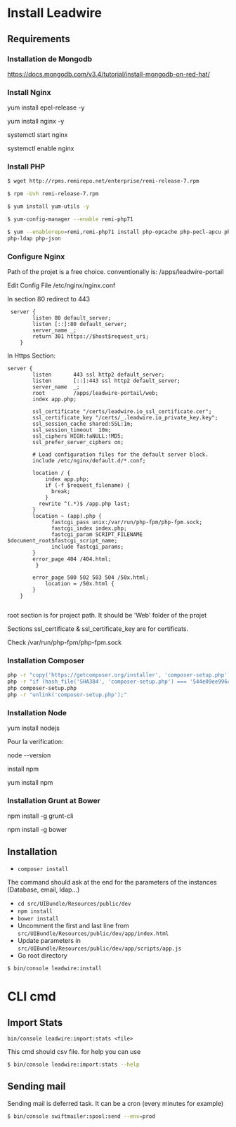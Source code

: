 # Install Leadwire

## Requirements


### Installation de Mongodb

https://docs.mongodb.com/v3.4/tutorial/install-mongodb-on-red-hat/


### Install Nginx

yum install epel-release -y

yum install nginx -y

systemctl start nginx

systemctl enable nginx

### Install PHP
```sh
$ wget http://rpms.remirepo.net/enterprise/remi-release-7.rpm

$ rpm -Uvh remi-release-7.rpm

$ yum install yum-utils -y

$ yum-config-manager --enable remi-php71

$ yum --enablerepo=remi,remi-php71 install php-opcache php-pecl-apcu php-cli php-pear php-pecl-mongodb php-gd php-mbstring php-mcrypt php-xml
php-ldap php-json
```

### Configure Nginx

Path of the projet is a free choice. conventionally is: /apps/leadwire-portail

Edit Config File /etc/nginx/nginx.conf

In section 80 redirect to 443

```
 server {
        listen 80 default_server;
        listen [::]:80 default_server;
        server_name _;
        return 301 https://$host$request_uri;
    }
```

In Https Section:

```
server {
        listen       443 ssl http2 default_server;
        listen       [::]:443 ssl http2 default_server;
        server_name  _;
        root         /apps/leadwire-portail/web;
        index app.php;

        ssl_certificate "/certs/leadwire.io_ssl_certificate.cer";
        ssl_certificate_key "/certs/_.leadwire.io_private_key.key";
        ssl_session_cache shared:SSL:1m;
        ssl_session_timeout  10m;
        ssl_ciphers HIGH:!aNULL:!MD5;
        ssl_prefer_server_ciphers on;

        # Load configuration files for the default server block.
        include /etc/nginx/default.d/*.conf;

        location / {
            index app.php;
            if (-f $request_filename) {
              break;
            }
          rewrite ^(.*)$ /app.php last;
        }
        location ~ (app).php {
              fastcgi_pass unix:/var/run/php-fpm/php-fpm.sock;
              fastcgi_index index.php;
              fastcgi_param SCRIPT_FILENAME $document_root$fastcgi_script_name;
              include fastcgi_params;
        }
        error_page 404 /404.html;
         }

        error_page 500 502 503 504 /50x.html;
            location = /50x.html {
        }
    }


```

root section is for project path. It should be 'Web' folder of the projet

Sections ssl_certificate & ssl_certificate_key are for certificats.

Check /var/run/php-fpm/php-fpm.sock


### Installation Composer

```sh
php -r "copy('https://getcomposer.org/installer', 'composer-setup.php');"
php -r "if (hash_file('SHA384', 'composer-setup.php') === '544e09ee996cdf60ece3804abc52599c22b1f40f4323403c44d44fdfdd586475ca9813a858088ffbc1f233e9b180f061') { echo 'Installer verified'; } else { echo 'Installer corrupt'; unlink('composer-setup.php'); } echo PHP_EOL;"
php composer-setup.php
php -r "unlink('composer-setup.php');"

```

### Installation Node

yum install nodejs

Pour la verification:

node --version

install npm

yum install npm

### Installation Grunt at Bower

npm install -g grunt-cli

npm install -g bower





## Installation

* ```composer install```

The command should ask at the end for the parameters of the instances (Database, email, ldap...)

* ```cd src/UIBundle/Resources/public/dev```
* ```npm install```
* ```bower install```
* Uncomment the first and last line from `src/UIBundle/Resources/public/dev/app/index.html`
* Update parameters in `src/UIBundle/Resources/public/dev/app/scripts/app.js`
* Go root directory
 ```sh
$ bin/console leadwire:install
```

# CLI cmd

## Import Stats

```bin/console leadwire:import:stats <file>```

This cmd should csv file. for help you can use

```sh
$ bin/console leadwire:import:stats --help
```

## Sending mail

Sending mail is deferred task. It can be a cron (every minutes for example)


```sh
$ bin/console swiftmailer:spool:send --env=prod
```
